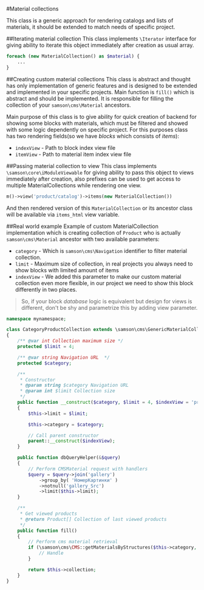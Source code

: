 #Material collections

This class is a generic approach for rendering catalogs and lists
of materials, it should be extended to match needs of specific
project.

##Iterating material collection
This class implements ```\Iterator``` interface for giving ability to iterate
this object immediately after creation as usual array. 
```php
foreach (new MaterialCollection() as $material) {
    ...
}
```

##Creating custom material collections
This class is abstract and thought has only implementation of generic features and is designed to be
extended and implemented in your specific projects. Main function is ```fill()``` which is abstract 
and should be implemented. It is responsible for filling the collection of your ```samson\cms\Material```
ancestors. 

Main purpose of this class is to give ability for quick creation of backend for showing some blocks with materials,
which must be filtered and showed with some logic dependently on specific project. For this purposes class
has two rendering fields(so we have *blocks* which consists of *items*):
* ```indexView``` - Path to block index view file
* ```itemView``` - Path to material item index view file

##Passing material collection to view
This class implements ```\samson\core\iModuleViewable``` for giving ability
to pass this object to views immediately after creation, also prefixes can
be used to get access to multiple MaterialCollections while rendering one view.
```php
m()->view('product/catalog')->items(new MaterialCollection())
```
And then rendered version of this ```MaterialCollection``` or its ancestor class
will be available via ```items_html``` view variable.

##Real world example
Example of custom MaterialCollection implementation which is creating collection of ```Product``` who is
actually ```samson\cms\Material``` ancestor with two available parameters:
* ```category``` - Which is ```samson\cms\Navigation``` identifier to filter material collection.
* ```limit``` - Maximum size of collection, in real projects you always need to show blocks with limited amount of items
* ```indexView``` - We added this parameter to make our custom material collection even more flexible, in our project
we need to show this block differently in two places.

> So, if your block *database* logic is equivalent but design for views is different, don't be shy and parametrize this by adding
> view parameter.
 
```php
namespace mynamespace;

class CategoryProductCollection extends \samson\cms\GenericMaterialCollection
{
    /** @var int Collection maximum size */
    protected $limit = 4;

    /** @var string Navigation URL  */
    protected $category;

    /**
     * Constructor
     * @param string $category Navigation URL
     * @param int $limit Collection size
     */
    public function __construct($category, $limit = 4, $indexView = 'product/sales/main')
    {
        $this->limit = $limit;

        $this->category = $category;

        // Call parent constructor
        parent::__construct($indexView);
    }

    public function dbQueryHelper(&$query)
    {
        // Perform CMSMaterial request with handlers
        $query = $query->join('gallery')
            ->group_by( 'НомерКартинки' )
            ->notnull('gallery_Src')
            ->limit($this->limit);
    }

    /**
     * Get viewed products
     * @return Product[] Collection of last viewed products
     */
    public function fill()
    {
        // Perform cms material retrieval
        if (\samson\cms\CMS::getMaterialsByStructures($this->category, $this->collection, '\purpurino\Product', array($this, 'dbQueryHelper'))) {
            // Handle
        }

        return $this->collection;
    }
}
```

